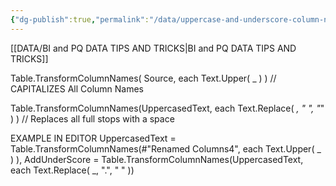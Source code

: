 ```yaml
---
{"dg-publish":true,"permalink":"/data/uppercase-and-underscore-column-names/","tags":["Power_query","Data"],"noteIcon":""}
---
```


[[DATA/BI and PQ DATA TIPS AND TRICKS\|BI and PQ DATA TIPS AND TRICKS]]

Table.TransformColumnNames( Source, each Text.Upper( _ ) )
// CAPITALIZES All Column Names

Table.TransformColumnNames(UppercasedText, each Text.Replace( _, " ", "_" ) )
// Replaces all full stops with a space

EXAMPLE IN EDITOR
UppercasedText = Table.TransformColumnNames(#"Renamed Columns4", each Text.Upper( _ ) ),
    AddUnderScore = Table.TransformColumnNames(UppercasedText, each Text.Replace( _, ".", " " ))